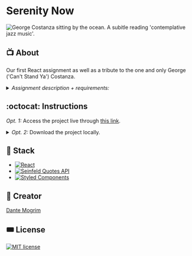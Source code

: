 # Serenity Now

<img src="https://media.giphy.com/media/NiT29gUcZ3IS4/giphy.gif" alt="George Costanza sitting by the ocean. A subitle reading 'contemplative jazz music'.">

## :tv: About

Our first React assignment as well as a tribute to the one and only George ('Can't Stand Ya') Costanza.

<details><summary><i>Assignment description + requirements:</i></summary>
The assignment is to create a small application using React. There are no limits for what you can create so use your imagination and the knowledge you've got from our previous lessons. You are allowed to work in pairs.

**Below you'll find a list of requirements:**

- It should be built in ReactJS.
- Should implement nice graphical user interface.
- Can't use any third-party frameworks such as jQuery.
- Can't contain any errors, warning or notices in the developer console.
- Should consist of at least three react components.
- Should include both stateless and stateful components and should use state and props.
- Should include at least one API call. And its data should be presented.
- Needs to be uploaded and presented on Netlify or Vercel.

Good luck!

</details>

## :octocat: Instructions

_Opt. 1:_ Access the project live through [this link](https://serenity-now.vercel.app/).

<details><summary><i>Opt. 2:</i> Download the project locally. 
</summary>

_Prerequisites - Here you will need both a Text Editor and [NPM](https://formulae.brew.sh/formula/node) installed._

1. Download this repo to your computer by pressing the big, green `Code` button.
2. Open up the folder in a Text Editor of your choice.
3. In your CLI `cd` all the way into the `project` folder.
4. In your CLI type `npm run install` followed by `npm run start`.
5. Your CLI should now have kick started a localhost on your browser. You can access the project from there. Have fun!
</details>

## :pancakes: Stack

- [![React](https://img.shields.io/badge/React-20232A?style=flat&logo=react&logoColor=61DAFB)](https://reactjs.org/)
- [![Seinfeld Quotes API](https://img.shields.io/badge/Seinfeld_Quotes-API-blueviolet.svg)](https://seinfeld-quotes.herokuapp.com/)
- [![Styled Components](https://img.shields.io/badge/styled--components-DB7093?style=flat&logo=styled-components&logoColor=white)](https://styled-components.com/)

## :art: Creator

[Dante Mogrim](https://github.com/dantemogrim)

## :tickets: License

[![MIT license](https://img.shields.io/badge/License-MIT-blue.svg)](https://lbesson.mit-license.org/)
